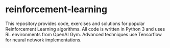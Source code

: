 # reinforcement-learning
This repository provides code, exercises and solutions for popular Reinforcement Learning algorithms. 
All code is written in Python 3 and uses RL environments from OpenAI Gym. Advanced techniques use Tensorflow for neural network implementations.
